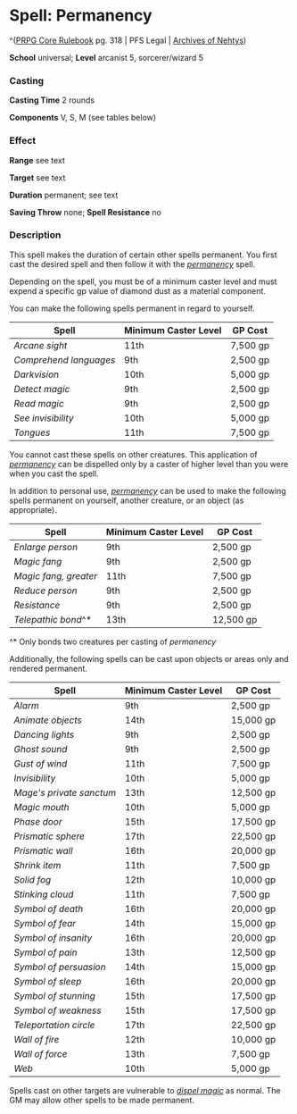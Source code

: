 # Spell: Permanency

^([PRPG Core Rulebook][ss-permanency] pg. 318 | PFS Legal | [Archives of Nehtys][sn-permanency])

**School** universal; **Level** arcanist 5, sorcerer/wizard 5

### Casting

**Casting Time** 2 rounds  

**Components** V, S, M (see tables below)

### Effect

**Range** see text  

**Target** see text  

**Duration** permanent; see text  

**Saving Throw** none; **Spell Resistance** no

### Description

This spell makes the duration of certain other spells permanent. You first cast the desired spell and then follow it with the _[permanency]_ spell.  

Depending on the spell, you must be of a minimum caster level and must expend a specific gp value of diamond dust as a material component.  

You can make the following spells permanent in regard to yourself.  

**Spell**| **Minimum Caster Level**| **GP Cost**  
---|---|---  
_Arcane sight_| 11th| 7,500 gp  
_Comprehend languages_| 9th| 2,500 gp  
_Darkvision_| 10th| 5,000 gp  
_Detect magic_| 9th| 2,500 gp  
_Read magic_| 9th| 2,500 gp  
_See invisibility_| 10th| 5,000 gp  
_Tongues_| 11th| 7,500 gp  

You cannot cast these spells on other creatures. This application of _[permanency]_ can be dispelled only by a caster of higher level than you were when you cast the spell.  

In addition to personal use, _[permanency]_ can be used to make the following spells permanent on yourself, another creature, or an object (as appropriate).  

**Spell**| **Minimum Caster Level**| **GP Cost**  
---|---|---  
_Enlarge person_| 9th| 2,500 gp  
_Magic fang_| 9th| 2,500 gp  
_Magic fang, greater_| 11th| 7,500 gp  
_Reduce person_| 9th| 2,500 gp  
_Resistance_| 9th| 2,500 gp  
_Telepathic bond_^*| 13th| 12,500 gp  

^* Only bonds two creatures per casting of _permanency_  

Additionally, the following spells can be cast upon objects or areas only and rendered permanent.  

**Spell**| **Minimum Caster Level**| **GP Cost**  
---|---|---  
_Alarm_| 9th| 2,500 gp  
_Animate objects_| 14th| 15,000 gp  
_Dancing lights_| 9th| 2,500 gp  
_Ghost sound_| 9th| 2,500 gp  
_Gust of wind_| 11th| 7,500 gp  
_Invisibility_| 10th| 5,000 gp  
_Mage's private sanctum_| 13th| 12,500 gp  
_Magic mouth_| 10th| 5,000 gp  
_Phase door_| 15th| 17,500 gp  
_Prismatic sphere_| 17th| 22,500 gp  
_Prismatic wall_| 16th| 20,000 gp  
_Shrink item_| 11th| 7,500 gp  
_Solid fog_| 12th| 10,000 gp  
_Stinking cloud_| 11th| 7,500 gp  
_Symbol of death_| 16th| 20,000 gp  
_Symbol of fear_| 14th| 15,000 gp  
_Symbol of insanity_| 16th| 20,000 gp  
_Symbol of pain_| 13th| 12,500 gp  
_Symbol of persuasion_| 14th| 15,000 gp  
_Symbol of sleep_| 16th| 20,000 gp  
_Symbol of stunning_| 15th| 17,500 gp  
_Symbol of weakness_| 15th| 17,500 gp  
_Teleportation circle_| 17th| 22,500 gp  
_Wall of fire_| 12th| 10,000 gp  
_Wall of force_| 13th| 7,500 gp  
_Web_| 10th| 5,000 gp  

Spells cast on other targets are vulnerable to _[dispel magic]_ as normal. The GM may allow other spells to be made permanent.

[ss-permanency]: http://paizo.com/pathfinderRPG/v57
[sn-permanency]: http://www.archivesofnethys.com/SpellDisplay.aspx?ItemName=Permanency
[dispel magic]: http://www.archivesofnethys.com/SpellDisplay.aspx?ItemName=dispel%20magic
[permanency]: http://www.archivesofnethys.com/SpellDisplay.aspx?ItemName=permanency